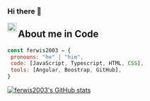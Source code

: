 ### Hi there 👋

<a href="https://twitter.com/Ferwis003">
  <img align="left" alt="Ferwis003" | Twitter" width="21px" src="https://raw.githubusercontent.com/anuraghazra/anuraghazra/master/assets/twitter.svg" />
</a>

                                                                                                                                                     
## About me in Code
 ```js
const ferwis2003 = {
  pronouns: "he" | "him",
  code: [JavaScript, Typescript, HTML, CSS],
  tools: [Angular, Boostrap, GitHub],
}
```
                                                                                                                                                     
                                                                                                                                                     
                                                                                                                                                     
[![ferwis2003's GitHub stats](https://github-readme-stats.vercel.app/api?username=ferwis2003)](https://github.com/ferwis2003)

                                                                                                                                                     
                                                                                                                                                     
<!--
**ferwis2003/ferwis2003** is a ✨ _special_ ✨ repository because its `README.md` (this file) appears on your GitHub profile.

Here are some ideas to get you started:

- 🔭 I’m currently working on ...
- 🌱 I’m currently learning ...
- 👯 I’m looking to collaborate on ...
- 🤔 I’m looking for help with ...
- 💬 Ask me about ...
- 📫 How to reach me: ...
- 😄 Pronouns: ...
- ⚡ Fun fact: ...
-->
